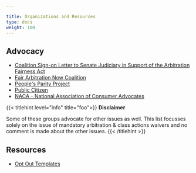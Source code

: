 ```yaml
---

title: Organizations and Resources
type: docs
weight: 100
---
```


## Advocacy

- [Coalition Sign-on Letter to Senate Judiciary in Support of the Arbitration Fairness Act](http://www.aclu.org/documents/coalition-sign-letter-senate-judiciary-support-arbitration-fairness-act)
- [Fair Arbitration Now Coalition](https://fairarbitrationnow.org/about/)
- [People's Parity Project](https://peoplesparity.org)
- [Public Citizen](https://www.citizen.org/topic/justice-the-courts/class-actions/)
- [NACA - National Association of Consumer Advocates](https://www.consumeradvocates.org/advocacy/take-action/forced-arbitration/)

{{< titlehint level="info" title="foo">}}
**Disclaimer**

Some of these groups advocate for other issues as well. This list focusses solely on the issue of mandatory arbitration & class actions waivers and no comment is made about the other issues.
{{< /titlehint >}}

## Resources

- [Opt Out Templates](https://github.com/lynnpepin/arbitration-opt-out-templates)
